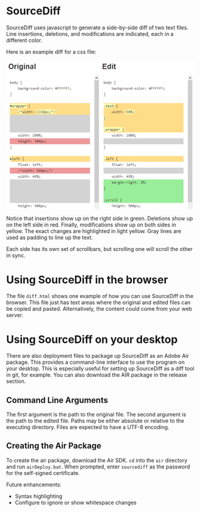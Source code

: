 SourceDiff
==========

SourceDiff uses javascript to generate a side-by-side diff of two text files. Line insertions, deletions, and modifications are indicated, each in a different color.

Here is an example diff for a css file:

<img src="diffExample.png">

Notice that insertions show up on the right side in green. Deletions show up on the left side in red. Finally, modifications show up on both sides in yellow. The exact changes are highlighted in light yellow. Gray lines are used as padding to line up the text.

Each side has its own set of scrollbars, but scrolling one will scroll the other in sync.

Using SourceDiff in the browser
=========
The file `diff.html` shows one example of how you can use SourceDiff in the browser. This file just has text areas where the original and edited files can be copied and pasted. Alternatively, the content could come from your web server.

Using SourceDiff on your desktop
=========
There are also deployment files to package up SourceDiff as an Adobe Air package. This provides a command-line interface to use the program on your desktop. This is especially useful for setting up SourceDiff as a diff tool in git, for example. You can also download the AIR package in the release section.

Command Line Arguments
----------------
The first argument is the path to the original file. The second argument is the path to the edited file. Paths may be either absolute or relative to the executing directory. Files are expected to have a UTF-8 encoding.

Creating the Air Package
----------------
To create the air package, download the Air SDK. `cd` into the `air` directory and run `airDeploy.bat`. When prompted, enter `sourcediff` as the password for the self-signed certificate.

Future enhancements:
+ Syntax highlighting
+ Configure to ignore or show whitespace changes
